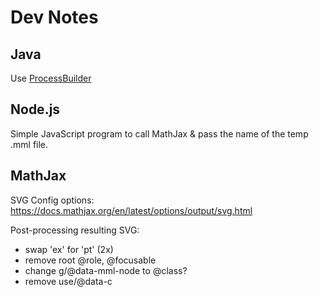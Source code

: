 # Dev Notes

## Java 

Use [ProcessBuilder](https://stackoverflow.com/a/25735681)

## Node.js

Simple JavaScript program to call MathJax & pass the name of the temp .mml file.

## MathJax

SVG Config options: https://docs.mathjax.org/en/latest/options/output/svg.html

Post-processing resulting SVG:

- swap 'ex' for 'pt' (2x)
- remove root @role, @focusable
- change g/@data-mml-node to @class?
- remove use/@data-c
